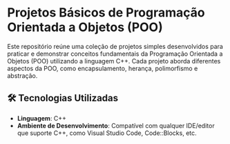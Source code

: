 # Projetos Básicos de Programação Orientada a Objetos (POO)

Este repositório reúne uma coleção de projetos simples desenvolvidos para praticar e demonstrar conceitos fundamentais da Programação Orientada a Objetos (POO) utilizando a linguagem C++. Cada projeto aborda diferentes aspectos da POO, como encapsulamento, herança, polimorfismo e abstração.

## 🛠 Tecnologias Utilizadas

- **Linguagem**: C++
- **Ambiente de Desenvolvimento**: Compatível com qualquer IDE/editor que suporte C++, como Visual Studio Code, Code::Blocks, etc.

